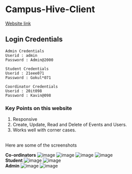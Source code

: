 # Campus-Hive-Client
[Website link](https://campus-hive-events.netlify.app/)
## Login Credentials

```
Admin Credentials
Userid : admin
Password : Admin@2000
```
```
Student Credentials
Userid : 21eee071
Password : Gokul*071
```
```
Coordinator Credentials
Userid : 20it098
Password : Kavin@098
```

### Key Points on this website
1. Responsive
2. Create, Update, Read and Delete of Events and Users.
3. Works well with corner cases.

<br>Here are some of the screenshots
</br>

**Co-ordinators**
![image](https://user-images.githubusercontent.com/90179632/236603434-cda0fb16-de7a-4ab7-82fb-9cc2da39dd57.png)
![image](https://user-images.githubusercontent.com/90179632/236603442-768ae53f-ae87-4dea-a35e-d9b4f857ff98.png)
![image](https://user-images.githubusercontent.com/90179632/236603475-c4e956c4-6dd2-43bf-bca2-c6b497881c24.png)
![image](https://user-images.githubusercontent.com/90179632/236603648-bc9f2f02-529f-430f-bc5f-9738225f2d6c.png)
</br>
**Student**
![image](https://user-images.githubusercontent.com/90179632/236603780-11578f4a-fdd9-41e5-b027-c01b5caa8afb.png)
![image](https://user-images.githubusercontent.com/90179632/236603841-fc2356af-fd27-4690-9d36-ad120687c4ef.png)
</br>
**Admin**
![image](https://user-images.githubusercontent.com/90179632/236604163-1da12e4a-e30a-4df7-840d-1d40624bb2f1.png)
![image](https://user-images.githubusercontent.com/90179632/236604257-eb6ef7e0-bda9-4acc-8ce3-2b77f90f39c5.png)
